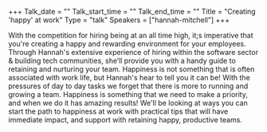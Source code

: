 +++
Talk_date = ""
Talk_start_time = ""
Talk_end_time = ""
Title = "Creating 'happy' at work"
Type = "talk"
Speakers = ["hannah-mitchell"]
+++

With the competition for hiring being at an all time high, it;s imperative that you're creating a happy and rewarding environment for your employees. Through Hannah's extensive experience of hiring within the software sector & building tech communities, she’ll provide you with a handy guide to retaining and nurturing your team. Happiness is not something that is often associated with work life, but Hannah's hear to tell you it can be! With the pressures of day to day tasks we forget that there is more to running and growing a team. Happiness is something that we need to make a priority, and when we do it has amazing results! We'll be looking at ways you can start the path to happiness at work with practical tips that will have immediate impact, and support with retaining happy, productive teams.
